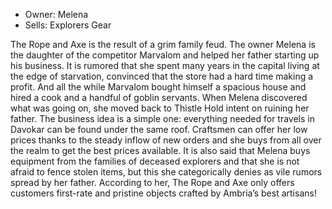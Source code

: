- Owner: Melena
- Sells: Explorers Gear


The Rope and Axe is the result of a grim family feud. The owner Melena is the daughter of the competitor Marvalom and helped her father starting up his business. It is rumored that she spent many years in the capital living at the edge of starvation, convinced that the store had a hard time making a profit. And all the while Marvalom bought himself a spacious house and hired a cook and a handful of goblin servants. When Melena discovered what was going on, she moved back to Thistle Hold intent on ruining her father. The business idea is a simple one: everything needed for travels in Davokar can be found under the same roof. Craftsmen can offer her low prices thanks to the steady inflow of new orders and she buys from all over the realm to get the best prices available. It is also said that Melena buys equipment from the families of deceased explorers and that she is not afraid to fence stolen items, but this she categorically denies as vile rumors spread by her father. According to her, The Rope and Axe only offers customers first-rate and pristine objects crafted by Ambria’s best artisans!